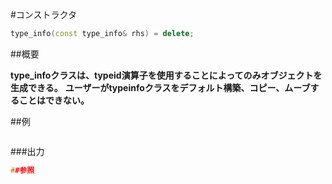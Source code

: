 #コンストラクタ
```cpp
type_info(const type_info& rhs) = delete;
```

##概要

<b>type_infoクラスは、typeid演算子を使用することによってのみオブジェクトを生成できる。</b>
<b>ユーザーがtypeinfoクラスをデフォルト構築、コピー、ムーブすることはできない。</b>


##例

```cpp
```

###出力

```cpp
##参照
```
